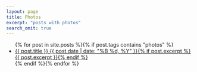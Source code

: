 ```yaml
---
layout: page
title: Photos
excerpt: "posts with photos"
search_omit: true
---
```


<ul class="post-list">
{% for post in site.posts %}{% if post.tags contains "photos" %}
    <li>
        <article>
            <a href="{{ site.url }}{{ post.url }}">{{ post.title }} <span class="entry-date"><time datetime="{{ post.date | date_to_xmlschema }}">{{ post.date | date: "%B %d, %Y" }}</time></span>{% if post.excerpt %} <span class="excerpt">{{ post.excerpt }}</span>{% endif %}</a>
        </article>
    </li>
{% endif %}{% endfor %}
</ul>

